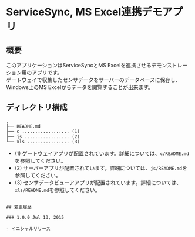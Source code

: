 ServiceSync, MS Excel連携デモアプリ
=======================

## 概要

このアプリケーションはServiceSyncとMS Excelを連携させるデモンストレーション用のアプリです。  
ゲートウェイで収集したセンサデータをサーバーのデータベースに保存し、Windows上のMS Excelからデータを閲覧することが出来ます。  
  
## ディレクトリ構成
````
.  
├── README.md  
├── c .................. (1)  
├── js ................. (2)  
└── xls ................ (3)  
````
- (1) ゲートウェイアプリが配置されています。詳細については、`c/README.md`を参照してください。  
- (2) サーバーアプリが配置されています。詳細については、`js/README.md`を参照してください。  
- (3) センサデータビューアアプリが配置されています。詳細については、`xls/README.md`を参照してください。  
````

## 変更履歴

### 1.0.0 Jul 13, 2015

- イニシャルリリース
